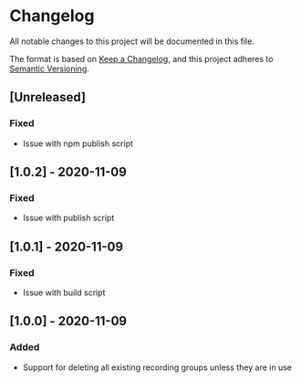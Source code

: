 # Changelog
All notable changes to this project will be documented in this file.

The format is based on [Keep a Changelog](https://keepachangelog.com/en/1.0.0/),
and this project adheres to [Semantic Versioning](https://semver.org/spec/v2.0.0.html).

## [Unreleased]
### Fixed
- Issue with npm publish script

## [1.0.2] - 2020-11-09
### Fixed
- Issue with publish script

## [1.0.1] - 2020-11-09
### Fixed
- Issue with build script

## [1.0.0] - 2020-11-09
### Added
- Support for deleting all existing recording groups unless they are in use
